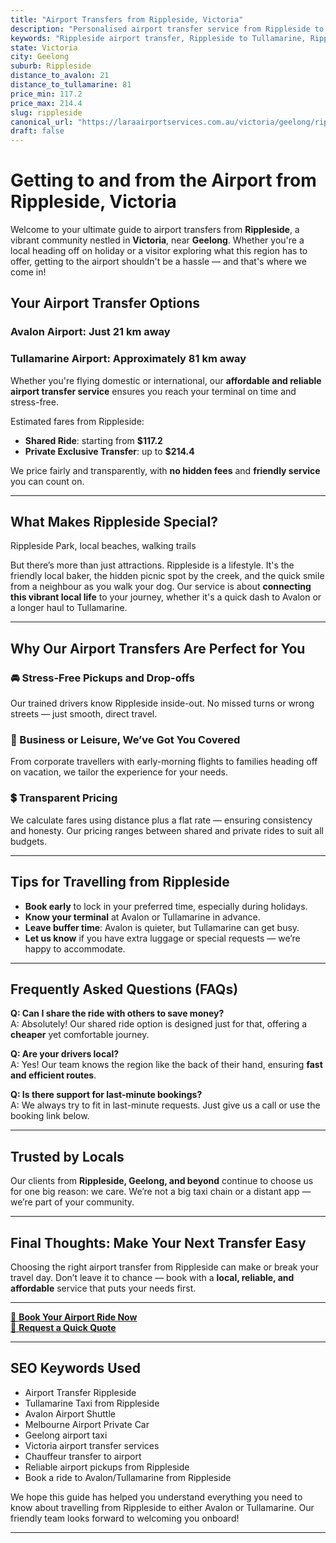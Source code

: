 ```yaml
---
title: "Airport Transfers from Rippleside, Victoria"
description: "Personalised airport transfer service from Rippleside to Avalon and Tullamarine airports. Enjoy a smooth, affordable ride with us!"
keywords: "Rippleside airport transfer, Rippleside to Tullamarine, Rippleside to Avalon, airport taxi Rippleside, private airport transfer Rippleside, shared ride Rippleside, Rippleside transfers, airport shuttle Rippleside, book Rippleside airport taxi, affordable Rippleside airport transfer, Rippleside airport transfer service, airport transfer Geelong, airport transfer Melbourne, Melbourne airport taxi, airport transfers Victoria, Tullamarine airport shuttle, Avalon airport transfers, Melbourne private transfer, airport transport services Melbourne"
state: Victoria
city: Geelong
suburb: Rippleside
distance_to_avalon: 21
distance_to_tullamarine: 81
price_min: 117.2
price_max: 214.4
slug: rippleside
canonical_url: "https://laraairportservices.com.au/victoria/geelong/rippleside/"
draft: false
---
```


# Getting to and from the Airport from Rippleside, Victoria

Welcome to your ultimate guide to airport transfers from **Rippleside**, a vibrant community nestled in **Victoria**, near **Geelong**. Whether you're a local heading off on holiday or a visitor exploring what this region has to offer, getting to the airport shouldn't be a hassle — and that's where we come in!

## Your Airport Transfer Options

### Avalon Airport: Just 21 km away  
### Tullamarine Airport: Approximately 81 km away

Whether you're flying domestic or international, our **affordable and reliable airport transfer service** ensures you reach your terminal on time and stress-free.

Estimated fares from Rippleside:
- **Shared Ride**: starting from **$117.2**
- **Private Exclusive Transfer**: up to **$214.4**

We price fairly and transparently, with **no hidden fees** and **friendly service** you can count on.

---

## What Makes Rippleside Special?

Rippleside Park, local beaches, walking trails

But there’s more than just attractions. Rippleside is a lifestyle. It's the friendly local baker, the hidden picnic spot by the creek, and the quick smile from a neighbour as you walk your dog. Our service is about **connecting this vibrant local life** to your journey, whether it's a quick dash to Avalon or a longer haul to Tullamarine.

---

## Why Our Airport Transfers Are Perfect for You

### 🚘 Stress-Free Pickups and Drop-offs
Our trained drivers know Rippleside inside-out. No missed turns or wrong streets — just smooth, direct travel.

### 💼 Business or Leisure, We’ve Got You Covered
From corporate travellers with early-morning flights to families heading off on vacation, we tailor the experience for your needs.

### 💲 Transparent Pricing
We calculate fares using distance plus a flat rate — ensuring consistency and honesty. Our pricing ranges between shared and private rides to suit all budgets.

---

## Tips for Travelling from Rippleside

- **Book early** to lock in your preferred time, especially during holidays.
- **Know your terminal** at Avalon or Tullamarine in advance.
- **Leave buffer time**: Avalon is quieter, but Tullamarine can get busy.
- **Let us know** if you have extra luggage or special requests — we’re happy to accommodate.

---

## Frequently Asked Questions (FAQs)

**Q: Can I share the ride with others to save money?**  
A: Absolutely! Our shared ride option is designed just for that, offering a **cheaper** yet comfortable journey.

**Q: Are your drivers local?**  
A: Yes! Our team knows the region like the back of their hand, ensuring **fast and efficient routes**.

**Q: Is there support for last-minute bookings?**  
A: We always try to fit in last-minute requests. Just give us a call or use the booking link below.

---

## Trusted by Locals

Our clients from **Rippleside, Geelong, and beyond** continue to choose us for one big reason: we care. We’re not a big taxi chain or a distant app — we’re part of your community.

---

## Final Thoughts: Make Your Next Transfer Easy

Choosing the right airport transfer from Rippleside can make or break your travel day. Don’t leave it to chance — book with a **local, reliable, and affordable** service that puts your needs first.

---

[📅 **Book Your Airport Ride Now**](https://laraairportservices.square.site/s/appointments)  
[📧 **Request a Quick Quote**](https://laraairportservices.square.site/contact-us)

---

## SEO Keywords Used
- Airport Transfer Rippleside
- Tullamarine Taxi from Rippleside
- Avalon Airport Shuttle
- Melbourne Airport Private Car
- Geelong airport taxi
- Victoria airport transfer services
- Chauffeur transfer to airport
- Reliable airport pickups from Rippleside
- Book a ride to Avalon/Tullamarine from Rippleside

We hope this guide has helped you understand everything you need to know about travelling from Rippleside to either Avalon or Tullamarine. Our friendly team looks forward to welcoming you onboard!

---

